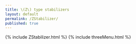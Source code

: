 ```yaml
---
title: \(Z\) type stabilizers
layout: default
permalink: /ZStabilizer/
published: true
---
```


{% include ZStabilizer.html %}
{% include threeMenu.html %}
